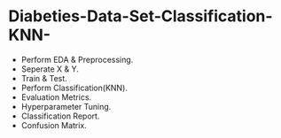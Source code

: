 # Diabeties-Data-Set-Classification-KNN-
-  Perform EDA & Preprocessing.
-  Seperate X & Y.
-  Train & Test.
-  Perform Classification(KNN).
-  Evaluation Metrics.
-  Hyperparameter Tuning.
-  Classification Report.
-  Confusion Matrix.
